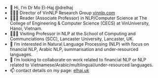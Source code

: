 - 👋 Hi, I’m Dr Mo El-Haj @drelhaj
- 👨🏽‍🏫 Director of VinNLP Research Group [vinnlp.com](https://vinnlp.com)
- 👨🏽‍🏫 Reader (Associate Professor) in NLP/Computer Science at The College of Engineering & Computer Science (CECS) at VinUniversity, Hanoi, Vietnam.
- 👨🏽‍🏫 Visiting Professor in NLP at the School of Computing and Communciations (SCC), Lancaster University, Lancaster, UK.
- 👀 I’m interested in Natural Language Processing (NLP) with focus on financial NLP, Arabic NLP, summarisation and under-resourced languages.
- 💞️ I’m looking to collaborate on work related to financial NLP or NLP related to Vietnamese/Arabic/multilingual/under-resourced languages.
- 📫 contact details on my page: [elhaj.uk](https://elhaj.uk)

<!---
drelhaj/drelhaj is a ✨ special ✨ repository because its `README.md` (this file) appears on your GitHub profile.
You can click the Preview link to take a look at your changes.
--->
